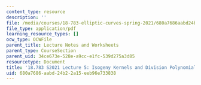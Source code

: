 ```yaml
---
content_type: resource
description: ''
file: /media/courses/18-783-elliptic-curves-spring-2021/680a7686aabd24b22a15eeb96e733838_MIT18_783S21_notes5.pdf
file_type: application/pdf
learning_resource_types: []
ocw_type: OCWFile
parent_title: Lecture Notes and Worksheets
parent_type: CourseSection
parent_uid: 34ce673e-528e-a9cc-e1fc-539d275a3d85
resourcetype: Document
title: '18.783 S2021 Lecture 5: Isogeny Kernels and Division Polynomials '
uid: 680a7686-aabd-24b2-2a15-eeb96e733838
---
```

